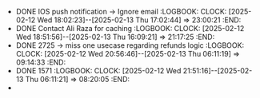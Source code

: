 - DONE IOS push notification -> Ignore email
  :LOGBOOK:
  CLOCK: [2025-02-12 Wed 18:02:23]--[2025-02-13 Thu 17:02:44] =>  23:00:21
  :END:
- DONE Contact Ali Raza for caching
  :LOGBOOK:
  CLOCK: [2025-02-12 Wed 18:51:56]--[2025-02-13 Thu 16:09:21] =>  21:17:25
  :END:
- DONE 2725 -> miss one usecase regarding refunds logic
  :LOGBOOK:
  CLOCK: [2025-02-12 Wed 20:56:46]--[2025-02-13 Thu 06:11:19] =>  09:14:33
  :END:
- DONE 1571
  :LOGBOOK:
  CLOCK: [2025-02-12 Wed 21:51:16]--[2025-02-13 Thu 06:11:21] =>  08:20:05
  :END:
-